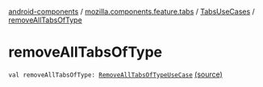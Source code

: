 [android-components](../../index.md) / [mozilla.components.feature.tabs](../index.md) / [TabsUseCases](index.md) / [removeAllTabsOfType](./remove-all-tabs-of-type.md)

# removeAllTabsOfType

`val removeAllTabsOfType: `[`RemoveAllTabsOfTypeUseCase`](-remove-all-tabs-of-type-use-case/index.md) [(source)](https://github.com/mozilla-mobile/android-components/blob/master/components/feature/tabs/src/main/java/mozilla/components/feature/tabs/TabsUseCases.kt#L163)